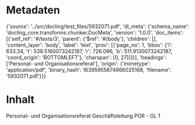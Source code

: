 # Metadaten
{'source': '../src/docling/test_files/5932071.pdf', 'dl_meta': {'schema_name': 'docling_core.transforms.chunker.DocMeta', 'version': '1.0.0', 'doc_items': [{'self_ref': '#/texts/3', 'parent': {'$ref': '#/body'}, 'children': [], 'content_layer': 'body', 'label': 'text', 'prov': [{'page_no': 1, 'bbox': {'l': 633.34, 't': 538.5160073242187, 'r': 726.096, 'b': 511.9130073242187, 'coord_origin': 'BOTTOMLEFT'}, 'charspan': [0, 27]}]}], 'headings': ['Personal- und Organisationsreferat'], 'origin': {'mimetype': 'application/pdf', 'binary_hash': 16395955674866025168, 'filename': '5932071.pdf'}}}

# Inhalt
Personal- und Organisationsreferat
Geschäftsleitung POR - GL 1